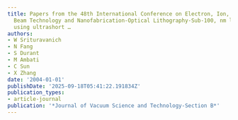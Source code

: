 ```yaml
---
title: Papers from the 48th International Conference on Electron, Ion, and Photon
  Beam Technology and Nanofabrication-Optical Lithography-Sub-100, nm lithography
  using ultrashort …
authors:
- W Srituravanich
- N Fang
- S Durant
- M Ambati
- C Sun
- X Zhang
date: '2004-01-01'
publishDate: '2025-09-18T05:41:22.191834Z'
publication_types:
- article-journal
publication: '*Journal of Vacuum Science and Technology-Section B*'
---
```

